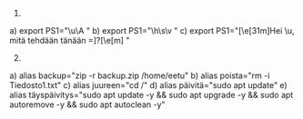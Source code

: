 1. 

a) export PS1="\u\A "
b) export PS1="\h\s\v "
c) export PS1="\[\e[31m\]Hei \u, mitä tehdään tänään =]?\[\e[m\] "

2. 

a) alias backup="zip -r backup.zip /home/eetu"
b) alias poista="rm -i Tiedosto1.txt"
c) alias juureen="cd /"
d) alias päivitä="sudo apt update"
e) alias täyspäivitys="sudo apt update -y && sudo apt upgrade -y && sudo apt autoremove -y && sudo apt autoclean -y"
